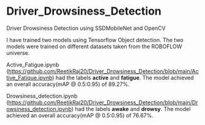 # Driver_Drowsiness_Detection
Driver Drowsiness Detection using SSDMobileNet and OpenCV

I have trained two models using Tensorflow Object detection.
The two models were trained on different datasets taken from the ROBOFLOW universe.

Active_Fatigue.ipynb (https://github.com/ReetikRaj20/Driver_Drowsiness_Detection/blob/main/Active_Fatique.ipynb) had the labels **active** and **fatigue**.
The model achieved an overall accuracy(mAP @ 0.5:0.95) of 89.27%. 


Drowsiness_detection.ipynb (https://github.com/ReetikRaj20/Driver_Drowsiness_Detection/blob/main/Drowsiness_detection.ipynb) had the labels ****awake**** and **drowsy**. The model achieved an overall accuracy(mAP @ 0.5:0.95) of 76.67%. 
